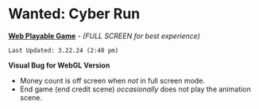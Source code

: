 # Wanted: Cyber Run

**[Web Playable Game](https://wantedcyberrun.itch.io/game)** - *(FULL SCREEN for best experience)*

    Last Updated: 3.22.24 (2:40 pm)

**Visual Bug for WebGL Version**

- Money count is off screen when *not* in full screen mode.
- End game (end credit scene) *occasionally* does not play the animation scene. 
